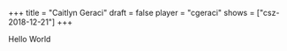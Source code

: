 +++
title = "Caitlyn Geraci"
draft = false
player = "cgeraci"
shows = ["csz-2018-12-21"]
+++

Hello World
